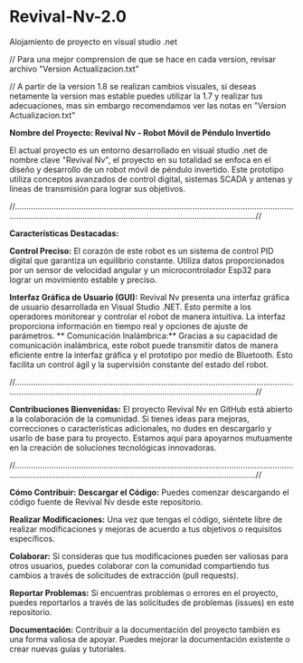 # Revival-Nv-2.0
Alojamiento de proyecto en visual studio .net

// Para una mejor comprension de que se hace en cada version, revisar archivo "Version Actualizacion.txt"

// A partir de la version 1.8 se realizan cambios visuales, si deseas netamente la version mas estable puedes utilizar la 1.7 y realizar tus adecuaciones, mas sin embargo recomendamos ver las notas en "Version Actualizacion.txt"

**Nombre del Proyecto: Revival Nv - Robot Móvil de Péndulo Invertido**

El actual  proyecto es un entorno desarrollado en visual studio .net de nombre clave  "Revival Nv", el proyecto en su totalidad se enfoca en el diseño y desarrollo de un robot móvil de péndulo invertido. 
Este prototipo utiliza conceptos avanzados de control digital, sistemas SCADA y antenas y líneas de transmisión para lograr sus objetivos.

//......................................................................................................................................................................................................................................//

**Características Destacadas:**

**Control Preciso:** El corazón de este robot es un sistema de control PID digital que garantiza un equilibrio constante. Utiliza datos proporcionados por un sensor de velocidad angular y un microcontrolador Esp32 para lograr un movimiento estable y preciso.

**Interfaz Gráfica de Usuario (GUI):** Revival Nv presenta una interfaz gráfica de usuario desarrollada en Visual Studio .NET. Esto permite a los operadores monitorear y controlar el robot de manera intuitiva. La interfaz proporciona información en tiempo real y opciones de ajuste de parámetros.
**
Comunicación Inalámbrica:** Gracias a su capacidad de comunicación inalámbrica, este robot puede transmitir datos de manera eficiente entre la interfaz gráfica y el prototipo por medio de Bluetooth. Esto facilita un control ágil y la supervisión constante del estado del robot.

//......................................................................................................................................................................................................................................//


**Contribuciones Bienvenidas:**
El proyecto Revival Nv en GitHub está abierto a la colaboración de la comunidad.
Si tienes ideas para mejoras, correcciones o características adicionales, no dudes en descargarlo y usarlo de base para tu proyecto. Estamos aquí para apoyarnos mutuamente en la creación de soluciones tecnológicas innovadoras.

//......................................................................................................................................................................................................................................//

**Cómo Contribuir:**
**Descargar el Código:** Puedes comenzar descargando el código fuente de Revival Nv desde este repositorio.

**Realizar Modificaciones:** Una vez que tengas el código, siéntete libre de realizar modificaciones y mejoras de acuerdo a tus objetivos o requisitos específicos.

**Colaborar:** Si consideras que tus modificaciones pueden ser valiosas para otros usuarios, puedes colaborar con la comunidad compartiendo tus cambios a través de solicitudes de extracción (pull requests).

**Reportar Problemas:** Si encuentras problemas o errores en el proyecto, puedes reportarlos a través de las solicitudes de problemas (issues) en este repositorio.

**Documentación:** Contribuir a la documentación del proyecto también es una forma valiosa de apoyar. Puedes mejorar la documentación existente o crear nuevas guías y tutoriales.
